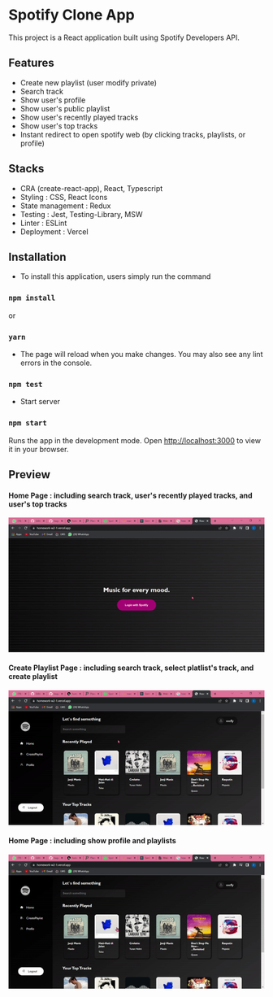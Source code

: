 # Spotify Clone App

This project is a React application built using Spotify Developers API. 

## Features

- Create new playlist (user modify private)
- Search track
- Show user's profile
- Show user's public playlist
- Show user's recently played tracks
- Show user's top tracks
- Instant redirect to open spotify web (by clicking tracks, playlists, or profile)

## Stacks
- CRA (create-react-app), React, Typescript
- Styling : CSS, React Icons
- State management : Redux
- Testing : Jest, Testing-Library, MSW
- Linter : ESLint
- Deployment : Vercel

## Installation
- To install this application, users simply run the command
### `npm install`
or
### `yarn`

- The page will reload when you make changes. You may also see any lint errors in the console.

### `npm test`

- Start server
### `npm start`

Runs the app in the development mode.
Open [http://localhost:3000](http://localhost:3000) to view it in your browser.

## Preview
#### Home Page : including search track, user's recently played tracks, and user's top tracks
![](https://github.com/gungyusma/homework-w2-1/blob/master/documentation/homepage.gif)

#### Create Playlist Page : including search track, select platlist's track, and create playlist
![](https://github.com/gungyusma/homework-w2-1/blob/master/documentation/playlistpage.gif)

#### Home Page : including show profile and playlists
![](https://github.com/gungyusma/homework-w2-1/blob/master/documentation/profilepage.gif)
